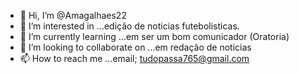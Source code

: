 - 👋 Hi, I’m @Amagalhaes22
- 👀 I’m interested in ...edição de noticias futebolisticas.
- 🌱 I’m currently learning ...em ser um bom comunicador (Oratoria)
- 💞️ I’m looking to collaborate on ...em redação de noticias
- 📫 How to reach me ...email; tudopassa765@gmail.com

<!---
Amagalhaes22/Amagalhaes22 is a ✨ special ✨ repository because its `README.md` (this file) appears on your GitHub profile.
You can click the Preview link to take a look at your changes.
--->
